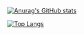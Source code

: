 [![Anurag's GitHub stats](https://github-readme-stats.vercel.app/api?username=ayase5775)](https://github.com/anuraghazra/github-readme-stats)



[![Top Langs](https://github-readme-stats.vercel.app/api/top-langs/?username=ayase5775)](https://github.com/anuraghazra/github-readme-stats)
